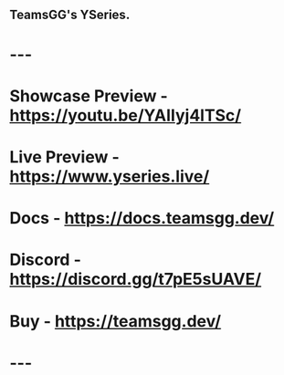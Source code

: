 ## TeamsGG's YSeries. 

# ---
# Showcase Preview - https://youtu.be/YAIIyj4lTSc/
# Live Preview - https://www.yseries.live/
# Docs - https://docs.teamsgg.dev/
# Discord - https://discord.gg/t7pE5sUAVE/
# Buy - https://teamsgg.dev/
# ---